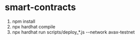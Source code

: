 # smart-contracts
1. npm install
2. npx hardhat compile
3. npx hardhat run scripts/deploy_*.js --network avax-testnet
